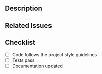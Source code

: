 ## Description
<!-- Summary of the changes -->

## Related Issues
<!-- Link the issue that this PR closes -->

## Checklist
- [ ] Code follows the project style guidelines
- [ ] Tests pass
- [ ] Documentation updated
